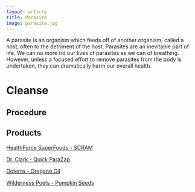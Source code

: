 ```yaml
---
layout: article
title: Parasite
image: parasite.jpg
---
```


A parasite is an organism which feeds off of another organism, called a host, often to the detriment of the host. Parasites are an inevitable part of life. We can no more rid our lives of parasites as we can of breathing. However, unless a focused effort to remove parasites from the body is undertaken, they can dramatically harm our overall health.


# Cleanse

## Procedure

## Products

[HealthForce SuperFoods - SCRAM](https://healthforcesuperfoods.com/product/scram/)

[Dr. Clark - Quick ParaZap](https://drclarkstore.com/collections/dr-hulda-clark-parasite-cleanse/products/quick-parazap-cleanse-520-mg-135-capsules)

[Doterra - Oregano Oil](https://www.doterra.com/US/en/p/oregano-oil)

[Wilderness Poets - Pumpkin Seeds](https://wildernesspoets.com/products/oregon-pumpkin-seeds)
